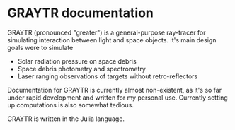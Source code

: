 
# GRAYTR documentation


GRAYTR (pronounced "greater") is a general-purpose ray-tracer for simulating interaction
between light and space objects. It's main design goals were to simulate

* Solar radiation pressure on space debris
* Space debris photometry and spectrometry
* Laser ranging observations of targets without retro-reflectors

Documentation for GRAYTR is currently almost non-existent, as it's so far under rapid
development and written for my personal use. Currently setting up computations is also
somewhat tedious.

GRAYTR is written in the Julia language.

